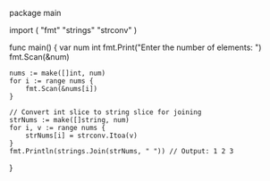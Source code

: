 package main

import (
    "fmt"
    "strings"
    "strconv"
)

func main() {
    var num int
    fmt.Print("Enter the number of elements: ")
    fmt.Scan(&num)

    nums := make([]int, num)
    for i := range nums {
        fmt.Scan(&nums[i])
    }

    // Convert int slice to string slice for joining
    strNums := make([]string, num)
    for i, v := range nums {
        strNums[i] = strconv.Itoa(v)
    }
    fmt.Println(strings.Join(strNums, " ")) // Output: 1 2 3
}